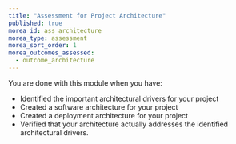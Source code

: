 ```yaml
---
title: "Assessment for Project Architecture"
published: true
morea_id: ass_architecture
morea_type: assessment
morea_sort_order: 1
morea_outcomes_assessed:
  - outcome_architecture
---
```

You are done with this module when you have:

- Identified the important architectural drivers for your project
- Created a software architecture for your project
- Created a deployment architecture for your project
- Verified that your architecture actually addresses the identified architectural drivers.